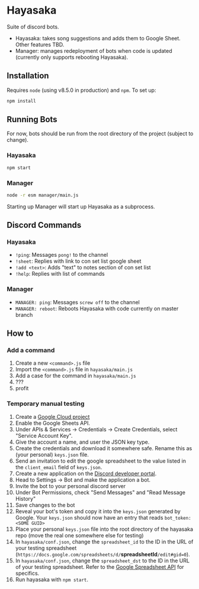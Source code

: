 # Hayasaka

Suite of discord bots.

- Hayasaka: takes song suggestions and adds them to Google Sheet. Other features TBD.
- Manager: manages redeployment of bots when code is updated (currently only supports rebooting Hayasaka).

## Installation

Requires `node` (using v8.5.0 in production) and `npm`. To set up:

```bash
npm install
```

## Running Bots

For now, bots should be run from the root directory of the project (subject to change).

### Hayasaka

```bash
npm start
```

### Manager

```bash
node -r esm manager/main.js
```

Starting up Manager will start up Hayasaka as a subprocess.

## Discord Commands

### Hayasaka

- `!ping`: Messages `pong!`  to the channel
- `!sheet`: Replies with link to con set list google sheet
- `!add <text>`: Adds "text" to notes section of con set list
- `!help`: Replies with list of commands

### Manager

- `MANAGER: ping`: Messages `screw off` to the channel
- `MANAGER: reboot`: Reboots Hayasaka with code currently on master branch

## How to

### Add a command
1. Create a new `<command>.js` file
1. Import the `<command>.js` file in `hayasaka/main.js`
1. Add a case for the command in `hayasaka/main.js`
1. ???
1. profit

### Temporary manual testing

1. Create a [Google Cloud project](https://console.developers.google.com/)
1. Enable the Google Sheets API.
1. Under APIs \& Services -> Credentials -> Create Credentials, select "Service Account Key".
1. Give the account a name, and user the JSON key type.
1. Create the credentials and download it somewhere safe. Rename this as (your personal) `keys.json` file.
1. Send an invitation to edit the google spreadsheet to the value listed in the `client_email` field of `keys.json`.
1. Create a new application on the [Discord developer portal](https://discordapp.com/developers/applications/).
1. Head to Settings -> Bot and make the application a bot.
1. Invite the bot to your personal discord server
1. Under Bot Permissions, check "Send Messages" and "Read Message History"
1. Save changes to the bot
1. Reveal your bot's token and copy it into the `keys.json` generated by Google. Your `keys.json` should now have an entry that reads `bot_token: <SOME GUID>`
1. Place your personal `keys.json` file into the root directory of the hayasaka repo (move the real one somewhere else for testing)
1. In `hayasaka/conf.json`, change the `spreadsheet_id` to the ID in the URL of your testing spreadsheet (`https://docs.google.com/spreadsheets/d/`**spreadsheetId**`/edit#gid=0`).
1. In `hayasaka/conf.json`, change the `spreadsheet_dst` to the ID in the URL of your testing spreadsheet. Refer to the [Google Spreadsheet API](https://developers.google.com/sheets/api/guides/values#appending_values) for specifics.
1. Run hayasaka with `npm start`.